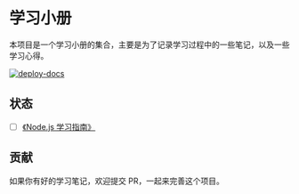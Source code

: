 # 学习小册

本项目是一个学习小册的集合，主要是为了记录学习过程中的一些笔记，以及一些学习心得。

[![deploy-docs](https://github.com/aaronlamz/open-ebook/actions/workflows/deploy-docs.yml/badge.svg)](https://github.com/aaronlamz/open-ebook/actions/workflows/deploy-docs.yml)

## 状态
<!-- 未完成 -->
- [ ] [《Node.js 学习指南》](https://www.ultimate-kernel.fun/open-ebook/nodejs/)

## 贡献
如果你有好的学习笔记，欢迎提交 PR，一起来完善这个项目。

